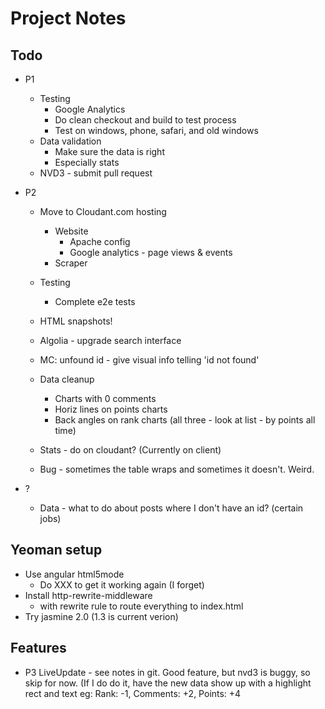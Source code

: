 # Project Notes

## Todo
* P1
    * Testing
        * Google Analytics
        * Do clean checkout and build to test process
        * Test on windows, phone, safari, and old windows
    * Data validation
        * Make sure the data is right
        * Especially stats
    * NVD3 - submit pull request



* P2
    * Move to Cloudant.com hosting
        * Website
            * Apache config
            * Google analytics - page views & events
        * Scraper

    * Testing
        * Complete e2e tests
    * HTML snapshots!
    * Algolia - upgrade search interface

    * MC: unfound id - give visual info telling 'id not found'
    * Data cleanup
        * Charts with 0 comments
        * Horiz lines on points charts
        * Back angles on rank charts (all three - look at list - by points all time)
    * Stats - do on cloudant? (Currently on client)
    * Bug - sometimes the table wraps and sometimes it doesn't. Weird.


* ?
    * Data - what to do about posts where I don't have an id? (certain jobs)

## Yeoman setup
* Use angular html5mode
    * Do XXX to get it working again (I forget)
* Install http-rewrite-middleware
    * with rewrite rule to route everything to index.html
* Try jasmine 2.0 (1.3 is current verion)



## Features
* P3 LiveUpdate - see notes in git. Good feature, but nvd3 is buggy, so skip for now.  (If I do do it, have the new data show up with a highlight rect and text eg: Rank: -1, Comments: +2, Points: +4
